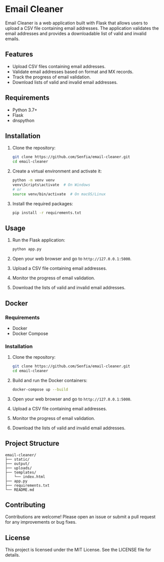 # Email Cleaner

Email Cleaner is a web application built with Flask that allows users to upload a CSV file containing email addresses. The application validates the email addresses and provides a downloadable list of valid and invalid emails.

## Features

- Upload CSV files containing email addresses.
- Validate email addresses based on format and MX records.
- Track the progress of email validation.
- Download lists of valid and invalid email addresses.

## Requirements

- Python 3.7+
- Flask
- dnspython

## Installation

1. Clone the repository:

    ```bash
    git clone https://github.com/Senfia/email-cleaner.git
    cd email-cleaner
    ```

2. Create a virtual environment and activate it:

    ```bash
    python -m venv venv
    venv\Scripts\activate  # On Windows
    # or
    source venv/bin/activate  # On macOS/Linux
    ```

3. Install the required packages:

    ```bash
    pip install -r requirements.txt
    ```

## Usage

1. Run the Flask application:

    ```bash
    python app.py
    ```

2. Open your web browser and go to `http://127.0.0.1:5000`.

3. Upload a CSV file containing email addresses.

4. Monitor the progress of email validation.

5. Download the lists of valid and invalid email addresses.

## Docker

### Requirements

- Docker
- Docker Compose

### Installation

1. Clone the repository:

    ```bash
    git clone https://github.com/Senfia/email-cleaner.git
    cd email-cleaner
    ```

2. Build and run the Docker containers:

    ```bash
    docker-compose up --build
    ```

3. Open your web browser and go to `http://127.0.0.1:5000`.

4. Upload a CSV file containing email addresses.

5. Monitor the progress of email validation.

6. Download the lists of valid and invalid email addresses.

## Project Structure

```
email-cleaner/
├── static/
├── output/
├── uploads/
├── templates/
│   └── index.html
├── app.py
├── requirements.txt
└── README.md
```

## Contributing

Contributions are welcome! Please open an issue or submit a pull request for any improvements or bug fixes.

## License

This project is licensed under the MIT License. See the LICENSE file for details.